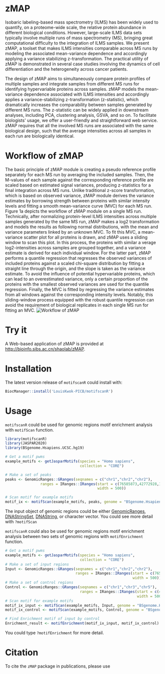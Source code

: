 # zMAP

Isobaric labeling-based mass spectrometry (ILMS) has been widely used to quantify, on a proteome-wide scale, the relative protein abundance in different biological 
conditions. However, large-scale ILMS data sets typically involve multiple runs of mass spectrometry (MS), bringing great computational difficulty to the integration
of ILMS samples. We present zMAP, a toolset that makes ILMS intensities comparable across MS runs by modeling the associated mean-variance dependence and accordingly
applying a variance stabilizing z-transformation. The practical utility of zMAP is demonstrated in several case studies involving the dynamics of cell differentiation
and the heterogeneity across cancer patients.

The design of zMAP aims to simultaneously compare protein profiles of multiple samples and integrate samples from different MS runs for identifying hypervariable 
proteins across samples. zMAP models the mean-variance dependence associated with ILMS intensities and accordingly applies a variance-stabilizing z-transformation
(z-statistic), which dramatically increases the comparability between samples generated by different MS runs. The z-statistic can be widely applied in downstream 
analyses, including PCA, clustering analysis, GSVA, and so on. To facilitate biologists' usage, we offer a user-friendly and straightforward web service. zMAP 
requires that all the involved MS runs are associated with the same biological design, such that the average intensities across all samples in each run are biologically identical.

# Workflow of zMAP
The basic principle of zMAP module is creating a pseudo reference profile separately for each MS run by averaging the included samples.
Then, the M-values of each sample against the corresponding reference profile are scaled based on estimated signal variances, 
producing z-statistics for a final integration across MS runs. Unlike traditional z-score transformation, which is based on observed variance,
zMAP module derives the variance estimates by borrowing strength between proteins with similar intensity levels and fitting a smooth mean-variance curve (MVC) for each MS run. 
Figure 1a depicts the workflow of zMAP module on a single MS run. Technically, after normalizing protein-level ILMS intensities across multiple samples generated by the 
same MS run, zMAP makes a log2 transformation and models the results as following normal distributions, with the mean and variance parameters linked by an unknown MVC.
To fit this MVC, a mean-variance scatter plot for all proteins is drawn, and zMAP uses a sliding window to scan this plot. In this process, the proteins with similar a
verage log2-intensities across samples are grouped together, and a variance estimate is derived for each individual window. For the latter part, zMAP performs a quantile
regression that regresses the observed variances of included proteins against a scaled chi-square distribution by fitting a straight line through the origin, and the slope
is taken as the variance estimate. To avoid the influence of potential hypervariable proteins, which can lead to an overestimated variance, only a certain proportion of 
the proteins with the smallest observed variances are used for the quantile regression. Finally, the MVC is fitted by regressing the variance estimates from all windows
against the corresponding intensity levels. Notably, this sliding-window process equipped with the robust quantile regression can avoid the requirement of biological replicates in each single MS run for fitting an MVC.
![Workflow of zMAP](https://github.com/guixiuqi/zMAP/tree/main/img/zMAP_workflow.png "zMAP Workflow")

# Try it

A Web-based application of zMAP is provided at http://bioinfo.sibs.ac.cn/shaolab/zMAP. 


# Installation

The latest version release of `motifscanR` could install with:


```r
BiocManager::install('LouisKwok-PICB/motifscanR')
```

# Usage

`motifscanR` could be used for genomic regions motif enrichment analysis
with `motifScan` function. 
```r
library(motifscanR)
library(JASPAR2020)
library(BSgenome.Hsapiens.UCSC.hg19)

# Get a motif pwms
example_motifs <- getJasparMotifs(species = "Homo sapiens",
                                  collection = "CORE")

# Make a set of peaks
peaks <- GenomicRanges::GRanges(seqnames = c("chr1","chr2","chr2"),
                ranges = IRanges::IRanges(start = c(76585873,42772928,100183786),
                                          width = 500))

# Scan motif for example motifs
motif_ix <- motifScan(example_motifs, peaks, genome = "BSgenome.Hsapiens.UCSC.hg19")
```
The input object of genomic regions could be either [GenomicRanges](https://kasperdanielhansen.github.io/genbioconductor/html/GenomicRanges_GRanges.html), [DNAStringSet](https://kasperdanielhansen.github.io/genbioconductor/html/Biostrings.html), 
[DNAString](https://kasperdanielhansen.github.io/genbioconductor/html/Biostrings.html), or character vector. You could see more detail with `?motifScan`

`motifscanR` could also be used for genomic regions motif enrichment analysis
 between two sets of genomic regions with `motifEnrichment` function. 

```r
# Get a motif pwms
example_motifs <- getJasparMotifs(species = "Homo sapiens",
                                  collection = "CORE")
# Make a set of input regions
Input <- GenomicRanges::GRanges(seqnames = c("chr1","chr2","chr2"),
                                ranges = IRanges::IRanges(start = c(76585873,42772928,100183786),
                                                          width = 500))
# Make a set of control regions
Control <- GenomicRanges::GRanges(seqnames = c("chr1","chr3","chr5"),
                                  ranges = IRanges::IRanges(start = c(453123,6524593,100184233),
                                                            width = 500))
# Scan motif for example motifs
motif_ix_input <- motifScan(example_motifs, Input, genome = "BSgenome.Hsapiens.UCSC.hg19")
motif_ix_control <- motifScan(example_motifs, Control, genome = "BSgenome.Hsapiens.UCSC.hg19")

# Find Enrichment motif of input by control
Enrichment_result <- motifEnrichment(motif_ix_input, motif_ix_control)
```
You could type `?motifEnrichment` for more detail.

# Citation

To cite the `zMAP` package in publications, please use


